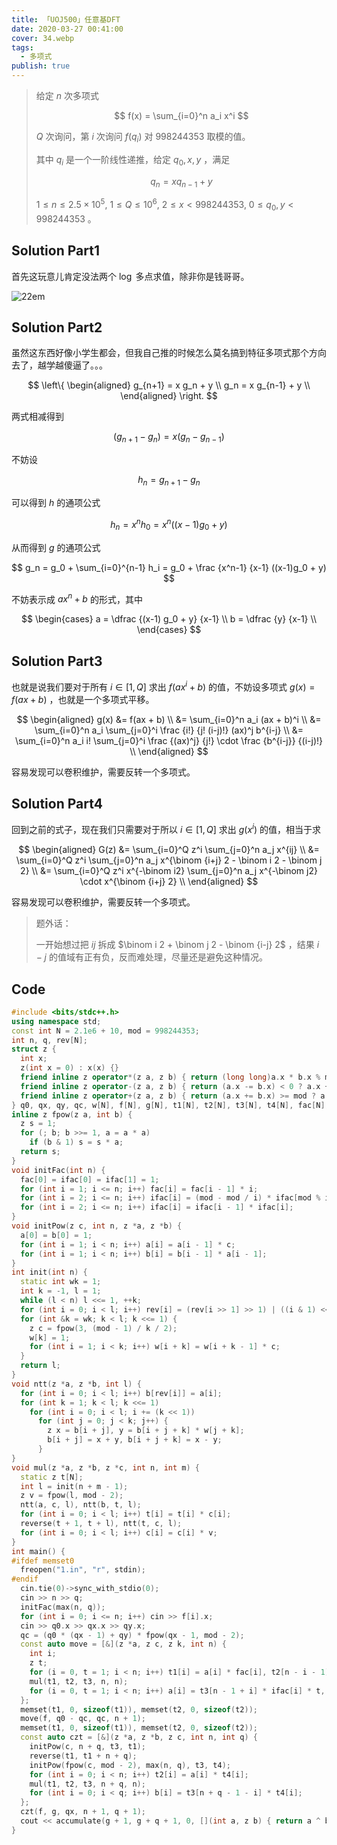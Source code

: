 ```yaml
---
title: 「UOJ500」任意基DFT
date: 2020-03-27 00:41:00
cover: 34.webp
tags:
  - 多项式
publish: true
---
```


> 给定 $n$ 次多项式
>
> $$
> f(x) = \sum_{i=0}^n a_i x^i
> $$
>
> $Q$ 次询问，第 $i$ 次询问 $f(q_i)$ 对 $998244353$ 取模的值。
>
> 其中 $q_i$ 是一个一阶线性递推，给定 $q_0, x, y$ ，满足
>
> $$
> q_n = x q_{n-1} + y
> $$
>
> $1 \leq n \leq 2.5 \times 10^5, \ 1 \leq Q \leq 10^6, \ 2 \leq x < 998244353, \ 0 \leq q_0, y < 998244353$ 。

<!-- more -->

## Solution Part1

首先这玩意儿肯定没法两个 $\log$ 多点求值，除非你是钱哥哥。

![22em](https://static.memset0.cn/img/v6/2024/02/11/3Mgly16W.png)

## Solution Part2

虽然这东西好像小学生都会，但我自己推的时候怎么莫名搞到特征多项式那个方向去了，越学越傻逼了。。。

$$
\left\{ \begin{aligned}
g_{n+1} = x g_n + y \\
g_n = x g_{n-1} + y \\
\end{aligned} \right.
$$

两式相减得到

$$
(g_{n+1}-g_n) = x (g_n - g_{n-1})
$$

不妨设

$$
h_n = g_{n+1} - g_n
$$

可以得到 $h$ 的通项公式

$$
h_n = x^n h_0 = x^n ((x-1) g_0 + y)
$$

从而得到 $g$ 的通项公式

$$
g_n = g_0 + \sum_{i=0}^{n-1} h_i = g_0 + \frac {x^n-1} {x-1} ((x-1)g_0 + y)
$$

不妨表示成 $ax^n + b$ 的形式，其中

$$
\begin{cases}
a = \dfrac {(x-1) g_0 + y} {x-1} \\
b = \dfrac {y} {x-1} \\
\end{cases}
$$

## Solution Part3

也就是说我们要对于所有 $i \in [1, Q]$ 求出 $f(a x^i + b)$ 的值，不妨设多项式 $g(x) = f(ax + b)$ ，也就是一个多项式平移。

$$
\begin{aligned}
g(x)
&= f(ax + b) \\
&= \sum_{i=0}^n a_i (ax + b)^i \\
&= \sum_{i=0}^n a_i \sum_{j=0}^i \frac {i!} {j! (i-j)!} (ax)^j b^{i-j} \\
&= \sum_{i=0}^n a_i i! \sum_{j=0}^i \frac {(ax)^j} {j!} \cdot \frac {b^{i-j}} {(i-j)!} \\
\end{aligned}
$$

容易发现可以卷积维护，需要反转一个多项式。

## Solution Part4

回到之前的式子，现在我们只需要对于所以 $i \in [1, Q]$ 求出 $g(x^i)$ 的值，相当于求

$$
\begin{aligned}
G(z)
&= \sum_{i=0}^Q z^i \sum_{j=0}^n a_j x^{ij} \\
&= \sum_{i=0}^Q z^i \sum_{j=0}^n a_j x^{\binom {i+j} 2 - \binom i 2 - \binom j 2} \\
&= \sum_{i=0}^Q z^i x^{-\binom i2} \sum_{j=0}^n a_j x^{-\binom j2} \cdot x^{\binom {i+j} 2} \\
\end{aligned}
$$

容易发现可以卷积维护，需要反转一个多项式。

> 题外话：
>
> 一开始想过把 $ij$ 拆成 $\binom i 2 + \binom j 2 - \binom {i-j} 2$ ，结果 $i-j$ 的值域有正有负，反而难处理，尽量还是避免这种情况。

## Code

```cpp
#include <bits/stdc++.h>
using namespace std;
const int N = 2.1e6 + 10, mod = 998244353;
int n, q, rev[N];
struct z {
  int x;
  z(int x = 0) : x(x) {}
  friend inline z operator*(z a, z b) { return (long long)a.x * b.x % mod; }
  friend inline z operator-(z a, z b) { return (a.x -= b.x) < 0 ? a.x + mod : a.x; }
  friend inline z operator+(z a, z b) { return (a.x += b.x) >= mod ? a.x - mod : a.x; }
} q0, qx, qy, qc, w[N], f[N], g[N], t1[N], t2[N], t3[N], t4[N], fac[N], ifac[N];
inline z fpow(z a, int b) {
  z s = 1;
  for (; b; b >>= 1, a = a * a)
    if (b & 1) s = s * a;
  return s;
}
void initFac(int n) {
  fac[0] = ifac[0] = ifac[1] = 1;
  for (int i = 1; i <= n; i++) fac[i] = fac[i - 1] * i;
  for (int i = 2; i <= n; i++) ifac[i] = (mod - mod / i) * ifac[mod % i];
  for (int i = 2; i <= n; i++) ifac[i] = ifac[i - 1] * ifac[i];
}
void initPow(z c, int n, z *a, z *b) {
  a[0] = b[0] = 1;
  for (int i = 1; i < n; i++) a[i] = a[i - 1] * c;
  for (int i = 1; i < n; i++) b[i] = b[i - 1] * a[i - 1];
}
int init(int n) {
  static int wk = 1;
  int k = -1, l = 1;
  while (l < n) l <<= 1, ++k;
  for (int i = 0; i < l; i++) rev[i] = (rev[i >> 1] >> 1) | ((i & 1) << k);
  for (int &k = wk; k < l; k <<= 1) {
    z c = fpow(3, (mod - 1) / k / 2);
    w[k] = 1;
    for (int i = 1; i < k; i++) w[i + k] = w[i + k - 1] * c;
  }
  return l;
}
void ntt(z *a, z *b, int l) {
  for (int i = 0; i < l; i++) b[rev[i]] = a[i];
  for (int k = 1; k < l; k <<= 1)
    for (int i = 0; i < l; i += (k << 1))
      for (int j = 0; j < k; j++) {
        z x = b[i + j], y = b[i + j + k] * w[j + k];
        b[i + j] = x + y, b[i + j + k] = x - y;
      }
}
void mul(z *a, z *b, z *c, int n, int m) {
  static z t[N];
  int l = init(n + m - 1);
  z v = fpow(l, mod - 2);
  ntt(a, c, l), ntt(b, t, l);
  for (int i = 0; i < l; i++) t[i] = t[i] * c[i];
  reverse(t + 1, t + l), ntt(t, c, l);
  for (int i = 0; i < l; i++) c[i] = c[i] * v;
}
int main() {
#ifdef memset0
  freopen("1.in", "r", stdin);
#endif
  cin.tie(0)->sync_with_stdio(0);
  cin >> n >> q;
  initFac(max(n, q));
  for (int i = 0; i <= n; i++) cin >> f[i].x;
  cin >> q0.x >> qx.x >> qy.x;
  qc = (q0 * (qx - 1) + qy) * fpow(qx - 1, mod - 2);
  const auto move = [&](z *a, z c, z k, int n) {
    int i;
    z t;
    for (i = 0, t = 1; i < n; i++) t1[i] = a[i] * fac[i], t2[n - i - 1] = ifac[i] * t, t = t * c;
    mul(t1, t2, t3, n, n);
    for (i = 0, t = 1; i < n; i++) a[i] = t3[n - 1 + i] * ifac[i] * t, t = t * k;
  };
  memset(t1, 0, sizeof(t1)), memset(t2, 0, sizeof(t2));
  move(f, q0 - qc, qc, n + 1);
  memset(t1, 0, sizeof(t1)), memset(t2, 0, sizeof(t2));
  const auto czt = [&](z *a, z *b, z c, int n, int q) {
    initPow(c, n + q, t3, t1);
    reverse(t1, t1 + n + q);
    initPow(fpow(c, mod - 2), max(n, q), t3, t4);
    for (int i = 0; i < n; i++) t2[i] = a[i] * t4[i];
    mul(t1, t2, t3, n + q, n);
    for (int i = 0; i < q; i++) b[i] = t3[n + q - 1 - i] * t4[i];
  };
  czt(f, g, qx, n + 1, q + 1);
  cout << accumulate(g + 1, g + q + 1, 0, [](int a, z b) { return a ^ b.x; }) << endl;
}
```
